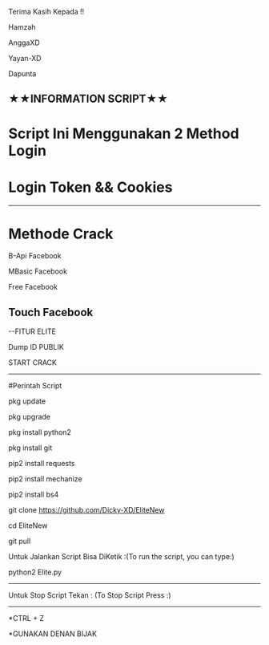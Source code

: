 
Terima Kasih Kepada !!

Hamzah

AnggaXD

Yayan-XD

Dapunta

★★INFORMATION SCRIPT★★
-----------------------------
# Script Ini Menggunakan 2 Method Login


# Login Token && Cookies
-----------------------------

# Methode Crack

B-Api Facebook

MBasic Facebook

Free Facebook

Touch Facebook
-----------------------------

--FITUR ELITE

Dump ID PUBLIK

START CRACK

-----------------------------
#Perintah Script

pkg update

pkg upgrade

pkg install python2

pkg install git

pip2 install requests

pip2 install mechanize

pip2 install bs4

git clone https://github.com/Dicky-XD/EliteNew

cd EliteNew

git pull

Untuk Jalankan Script Bisa DiKetik :(To run the script, you can type:)

python2 Elite.py

-----------------------------
Untuk Stop Script Tekan : (To Stop Script Press :)

-----------------------------
*CTRL + Z

*GUNAKAN DENAN BIJAK 
